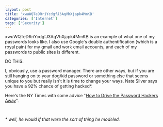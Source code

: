```yaml
---
layout: post
title: 'xwuWQTeDRriYcdgfJ3AqVhXjapk4MmKB'
categories: ['Internet']
tags: ['Security']
---
```

xwuWQTeDRriYcdgfJ3AqVhXjapk4MmKB is an example of what one of my passwords looks like. I also use Google's double authentification (which is a royal pain) for my gmail and work email accounts, and each of my passwords to public sites is different.

DO THIS.

I, obviously, use a password manager. There are other ways, but if you are still hanging on to your dog/kid password or something else that seems unique to you but really isn't it is time to change your ways. Nate Silver says you have a 92% chance of getting hacked*.

Here's the NY Times with some advice "<a href="http://www.nytimes.com/2012/11/08/technology/personaltech/how-to-devise-passwords-that-drive-hackers-away.html?src=me&amp;ref=general">How to Drive the Password Hackers Away</a>".

&nbsp;

<address>* well, he would if that were the sort of thing he modeled.</address>&nbsp;

&nbsp;
